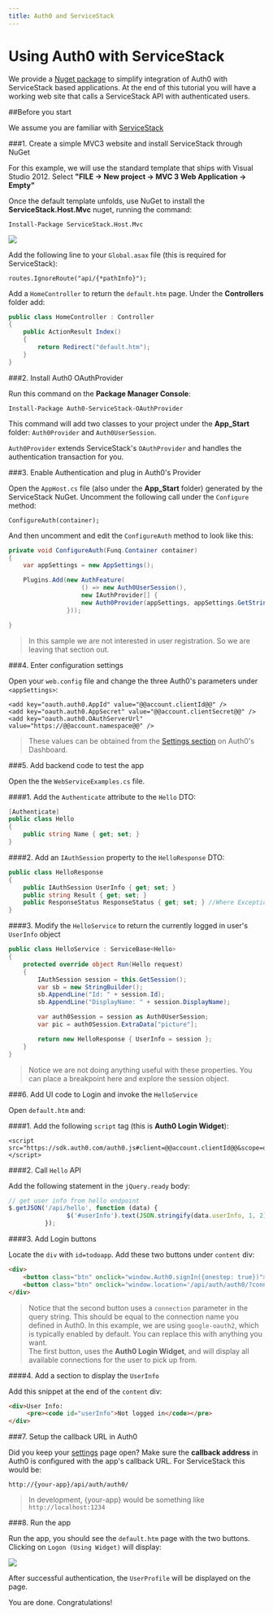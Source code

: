```yaml
---
title: Auth0 and ServiceStack
---
```


# Using Auth0 with ServiceStack

We provide a [Nuget package](http://nuget.org/packages/Auth0-ServiceStack-OAuthProvider/) to simplify integration of Auth0 with ServiceStack based applications. At the end of this tutorial you will have a working web site that calls a ServiceStack API with authenticated users. 

##Before you start

We assume you are familiar with [ServiceStack](http://www.servicestack.net/)

###1. Create a simple MVC3 website and install ServiceStack through NuGet

For this example, we will use the standard template that ships with Visual Studio 2012. Select __"FILE -> New project -> MVC 3 Web Application -> Empty"__

Once the default template unfolds, use NuGet to install the **ServiceStack.Host.Mvc** nuget, running the command:

	Install-Package ServiceStack.Host.Mvc

![](img/install-servicestack-nuget.png)

Add the following line to your `Global.asax` file (this is required for ServiceStack):

```
routes.IgnoreRoute("api/{*pathInfo}"); 
```

Add a `HomeController` to return the `default.htm` page. Under the __Controllers__ folder add:

```c#
public class HomeController : Controller
{
    public ActionResult Index()
    {
        return Redirect("default.htm");
    }
}
```

###2. Install Auth0 OAuthProvider

Run this command on the __Package Manager Console__:

	Install-Package Auth0-ServiceStack-OAuthProvider

This command will add two classes to your project under the __App_Start__ folder: `Auth0Provider` and `Auth0UserSession`. 

`Auth0Provider` extends ServiceStack's `OAuthProvider` and handles the authentication transaction for you. 

###3. Enable Authentication and plug in Auth0's Provider

Open the `AppHost.cs` file (also under the __App_Start__ folder) generated by the ServiceStack NuGet. Uncomment the following call under the `Configure` method:

```
ConfigureAuth(container);
```

And then uncomment and edit the `ConfigureAuth` method to look like this:

```c#
private void ConfigureAuth(Funq.Container container)
{
	var appSettings = new AppSettings();

    Plugins.Add(new AuthFeature(
                    () => new Auth0UserSession(),
                    new IAuthProvider[] {
                    new Auth0Provider(appSettings, appSettings.GetString("oauth.auth0.OAuthServerUrl"))
                }));

}
```

> In this sample we are not interested in user registration. So we are leaving that section out.

###4. Enter configuration settings

Open your `web.config` file and change the three Auth0's parameters under `<appSettings>`:

```
<add key="oauth.auth0.AppId" value="@@account.clientId@@" />
<add key="oauth.auth0.AppSecret" value="@@account.clientSecret@@" />
<add key="oauth.auth0.OAuthServerUrl" value="https://@@account.namespace@@" />
```

> These values can be obtained from the [Settings section](@@uiURL@@/#/applications/@@account.clientId@@/integrate) on Auth0's Dashboard.

###5. Add backend code to test the app

Open the the `WebServiceExamples.cs` file. 

####1. Add the `Authenticate` attribute to the `Hello` DTO:

```c#
[Authenticate]
public class Hello
{
	public string Name { get; set; }
}
```

####2. Add an `IAuthSession` property to the `HelloResponse` DTO:

```c#
public class HelloResponse
{
    public IAuthSession UserInfo { get; set; }
	public string Result { get; set; }
	public ResponseStatus ResponseStatus { get; set; } //Where Exceptions get auto-serialized
}
```

####3. Modify the `HelloService` to return the currently logged in user's `UserInfo` object

```c#
public class HelloService : ServiceBase<Hello>
{
	protected override object Run(Hello request)
	{
        IAuthSession session = this.GetSession();
        var sb = new StringBuilder();
        sb.AppendLine("Id: " + session.Id);
        sb.AppendLine("DisplayName: " + session.DisplayName);

        var auth0Session = session as Auth0UserSession;
        var pic = auth0Session.ExtraData["picture"];

        return new HelloResponse { UserInfo = session };
	}
}
```
> Notice we are not doing anything useful with these properties. You can place a breakpoint here and explore the session object.

###6. Add UI code to Login and invoke the `HelloService`  

Open `default.htm` and:

####1. Add the following `script` tag (this is __Auth0 Login Widget__):

```
<script src="https://sdk.auth0.com/auth0.js#client=@@account.clientId@@&scope=openid"></script>
```

####2. Call `Hello` API

Add the following statement in the `jQuery.ready` body:

```js
// get user info from hello endpoint
$.getJSON('/api/hello', function (data) {
                $('#userInfo').text(JSON.stringify(data.userInfo, 1, 2));
          });
```

####3. Add Login buttons

Locate the `div` with `id=todoapp`. Add these two buttons under `content` div:

```html
<div>	
	<button class="btn" onclick="window.Auth0.signIn({onestep: true})">Log On (using Widget)</button> - or -
    <button class="btn" onclick="window.location='/api/auth/auth0/?connection=google-oauth2'">Log On (straight with Google)</button>
</div> 
```

> Notice that the second button uses a `connection` parameter in the query string. This should be equal to the connection name you defined in Auth0. In this example, we are using `google-oauth2`, which is typically enabled by default. You can replace this with anything you want.  
The first button, uses the __Auth0 Login Widget__, and will display all available connections for the user to pick up from.

####4. Add a section to display the `UserInfo`

Add this snippet at the end of the `content` div: 

```html
<div>User Info: 
     <pre><code id="userInfo">Not logged in</code></pre>
</div>
```

###7. Setup the callback URL in Auth0

Did you keep your [settings](@@uiURL@@/#/applications/@@account.clientId@@/integrate) page open? Make sure the __callback address__ in Auth0 is configured with the app's callback URL. For ServiceStack this would be:

	http://{your-app}/api/auth/auth0/

> In development, {your-app} would be something like `http://localhost:1234`

###8. Run the app

Run the app, you should see the `default.htm` page with the two buttons. Clicking on `Logon (Using Widget)` will display:

![](img/login-widget-servicestack.png)

After successful authentication, the `UserProfile` will be displayed on the page.

You are done. Congratulations! 
